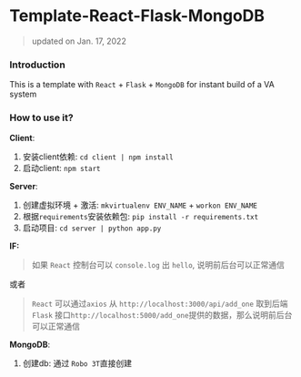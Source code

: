 # Template-React-Flask-MongoDB

> updated on Jan. 17, 2022

### Introduction
This is a template with `React` + `Flask` + `MongoDB` for instant build of a VA system


### How to use it?

**Client**:
1. 安装client依赖: `cd client | npm install`
2. 启动client: `npm start`

**Server**:
1. 创建虚拟环境 + 激活: `mkvirtualenv ENV_NAME` + `workon ENV_NAME`
2. 根据`requirements`安装依赖包: `pip install -r requirements.txt`
3. 启动项目: `cd server | python app.py`

**IF:**

> 如果 `React` 控制台可以 `console.log` 出 `hello`, 说明前后台可以正常通信

或者

> `React` 可以通过`axios` 从 `http://localhost:3000/api/add_one` 取到后端 `Flask` 接口`http://localhost:5000/add_one`提供的数据，那么说明前后台可以正常通信


**MongoDB**:

1. 创建db: 通过 `Robo 3T`直接创建

